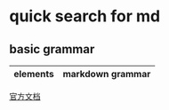 # quick search for md
## basic grammar
| elements | markdown grammar |
|----------|------------------|


[官方文档](https://markdown.com.cn/cheat-sheet.html#%E6%80%BB%E8%A7%88)